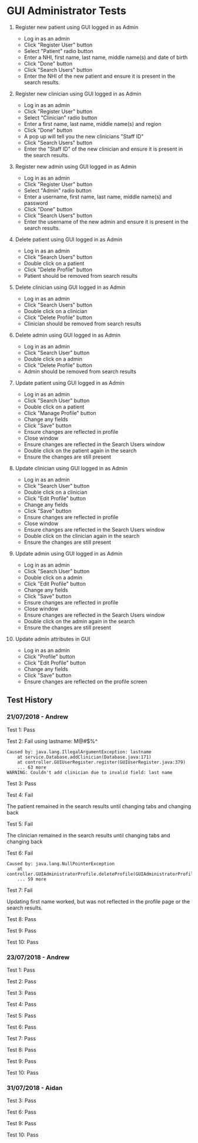 # GUI Administrator Tests

1. Register new patient using GUI logged in as Admin
    - Log in as an admin
    - Click "Register User" button
    - Select "Patient" radio button
    - Enter a NHI, first name, last name, middle name(s) and date of birth
    - Click "Done" button
    - Click "Search Users" button
    - Enter the NHI of the new patient and ensure it is present in the search results.

2. Register new clinician using GUI logged in as Admin
    - Log in as an admin
    - Click "Register User" button
    - Select "Clinician" radio button
    - Enter a first name, last name, middle name(s) and region
    - Click "Done" button
    - A pop up will tell you the new clinicians "Staff ID"
    - Click "Search Users" button
    - Enter the "Staff ID" of the new clinician and ensure it is present in the search results.

3. Register new admin using GUI logged in as Admin
    - Log in as an admin
    - Click "Register User" button
    - Select "Admin" radio button
    - Enter a username, first name, last name, middle name(s) and password
    - Click "Done" button
    - Click "Search Users" button
    - Enter the username of the new admin and ensure it is present in the search results.

4. Delete patient using GUI logged in as Admin
    - Log in as an admin
    - Click "Search Users" button
    - Double click on a patient
    - Click "Delete Profile" button
    - Patient should be removed from search results

5. Delete clinician using GUI logged in as Admin
    - Log in as an admin
    - Click "Search Users" button
    - Double click on a clinician
    - Click "Delete Profile" button
    - Clinician should be removed from search results

6. Delete admin using GUI logged in as Admin
    - Log in as an admin
    - Click "Search User" button
    - Double click on a admin
    - Click "Delete Profile" button
    - Admin should be removed from search results

7. Update patient using GUI logged in as Admin
    - Log in as an admin
    - Click "Search User" button
    - Double click on a patient
    - Click "Manage Profile" button
    - Change any fields
    - Click "Save" button
    - Ensure changes are reflected in profile
    - Close window
    - Ensure changes are reflected in the Search Users window
    - Double click on the patient again in the search
    - Ensure the changes are still present

8. Update clinician using GUI logged in as Admin
    - Log in as an admin
    - Click "Search User" button
    - Double click on a clinician
    - Click "Edit Profile" button
    - Change any fields
    - Click "Save" button
    - Ensure changes are reflected in profile
    - Close window
    - Ensure changes are reflected in the Search Users window
    - Double click on the clinician again in the search
    - Ensure the changes are still present

9. Update admin using GUI logged in as Admin
    - Log in as an admin
    - Click "Search User" button
    - Double click on a admin
    - Click "Edit Profile" button
    - Change any fields
    - Click "Save" button
    - Ensure changes are reflected in profile
    - Close window
    - Ensure changes are reflected in the Search Users window
    - Double click on the admin again in the search
    - Ensure the changes are still present

10. Update admin attributes in GUI
    - Log in as an admin
    - Click "Profile" button
    - Click "Edit Profile" button
    - Change any fields
    - Click "Save" button
    - Ensure changes are reflected on the profile screen

## Test History

### 21/07/2018 - Andrew

Test 1: Pass

Test 2: Fail using lastname: M@#$%^

```
Caused by: java.lang.IllegalArgumentException: lastname
	at service.Database.addClinician(Database.java:171)
	at controller.GUIUserRegister.register(GUIUserRegister.java:379)
	... 63 more
WARNING: Couldn't add clinician due to invalid field: last name
```

Test 3: Pass

Test 4: Fail

The patient remained in the search results until changing tabs and changing back

Test 5: Fail

The clinician remained in the search results until changing tabs and changing back

Test 6: Fail

```
Caused by: java.lang.NullPointerException
	at controller.GUIAdministratorProfile.deleteProfile(GUIAdministratorProfile.java:76)
	... 59 more
```

Test 7: Fail

Updating first name worked, but was not reflected in the profile page or the search results.

Test 8: Pass

Test 9: Pass

Test 10: Pass

### 23/07/2018 - Andrew

Test 1: Pass

Test 2: Pass

Test 3: Pass

Test 4: Pass

Test 5: Pass

Test 6: Pass

Test 7: Pass

Test 8: Pass

Test 9: Pass

Test 10: Pass

### 31/07/2018 - Aidan

Test 3: Pass

Test 6: Pass

Test 9: Pass

Test 10: Pass